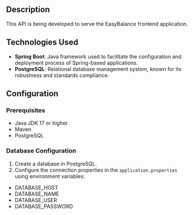 ## Description

This API is being developed to serve the EasyBalance frontend application.

## Technologies Used

- **Spring Boot**: Java framework used to facilitate the configuration and deployment process of Spring-based applications.
- **PostgreSQL**: Relational database management system, known for its robustness and standards compliance.

## Configuration


### Prerequisites

- Java JDK 17 or higher
- Maven
- PostgreSQL

### Database Configuration

1. Create a database in PostgreSQL.
2. Configure the connection properties in the `application.properties` using environment variables:

- DATABASE_HOST
- DATABASE_NAME
- DATABASE_USER
- DATABASE_PASSWORD
